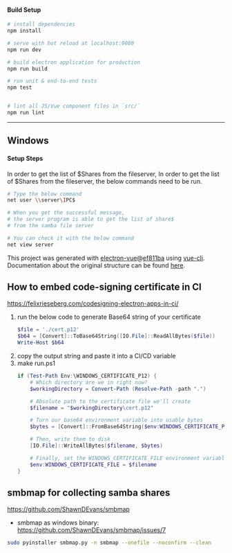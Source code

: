#### Build Setup

``` bash
# install dependencies
npm install

# serve with hot reload at localhost:9080
npm run dev

# build electron application for production
npm run build

# run unit & end-to-end tests
npm test


# lint all JS/Vue component files in `src/`
npm run lint

```

---

## Windows

#### Setup Steps
In order to get the list of $Shares from the fileserver, In order to get the list of $Shares from the fileserver, the below commands need to be run.

```bash
# Type the below command
net user \\server\IPC$

# When you get the successful message, 
# the server program is able to get the list of share$ 
# from the samba file server

# You can check it with the below command
net view server
```

This project was generated with [electron-vue](https://github.com/SimulatedGREG/electron-vue)@[ef811ba](https://github.com/SimulatedGREG/electron-vue/tree/ef811ba974d696ee965da747315f20a034ebc590) using [vue-cli](https://github.com/vuejs/vue-cli). Documentation about the original structure can be found [here](https://simulatedgreg.gitbooks.io/electron-vue/content/index.html).


## How to embed code-signing certificate in CI
https://felixrieseberg.com/codesigning-electron-apps-in-ci/

1. run the below code to generate Base64 string of your certificate
   ```powershell
   $file = './cert.p12'
   $b64 = [Convert]::ToBase64String([IO.File]::ReadAllBytes($file))
   Write-Host $b64
   ```
1. copy the output string and paste it into a CI/CD variable
1. make run.ps1
   ```powershell
   if (Test-Path Env:\WINDOWS_CERTIFICATE_P12) {
       # Which directory are we in right now?
       $workingDirectory = Convert-Path (Resolve-Path -path ".")
   
       # Absolute path to the certificate file we'll create
       $filename = "$workingDirectory\cert.p12"
   
       # Turn our base64 environment variable into usable bytes
       $bytes = [Convert]::FromBase64String($env:WINDOWS_CERTIFICATE_P12)
   
       # Then, write them to disk
       [IO.File]::WriteAllBytes($filename, $bytes)
   
       # Finally, set the WINDOWS_CERTIFICATE_FILE environment variable
       $env:WINDOWS_CERTIFICATE_FILE = $filename
   }
   ```

## smbmap for collecting samba shares

https://github.com/ShawnDEvans/smbmap

* smbmap as windows binary: https://github.com/ShawnDEvans/smbmap/issues/7

```bash
sudo pyinstaller smbmap.py -n smbmap --onefile --noconfirm --clean
```
